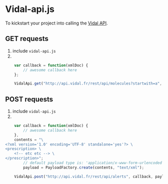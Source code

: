 # Vidal-api.js

To kickstart your project into calling the [Vidal API](https://vidal.3scale.net/docs/api_fr).

## GET requests

 1. include `vidal-api.js`
 2. 
```javascript
	var callback = function(xmlDoc) {
		// awesome callback here
	};

	VidalApi.get("http://api.vidal.fr/rest/api/molecules?startwith=a", callback);
```

## POST requests

 1. include `vidal-api.js`
 2.
```javascript
	var callback = function(xmlDoc) {
		// awesome callback here
	},
	contents = "\
<?xml version='1.0' encoding='UTF-8' standalone='yes'?> \
<prescription> \
	<!-- etc etc --> \
</prescription>";
		// default payload type is: 'application/x-www-form-urlencoded'
		payload = PayloadFactory.create(contents, "text/xml");

	VidalApi.post("http://api.vidal.fr/rest/api/alerts", callback, payload);
```